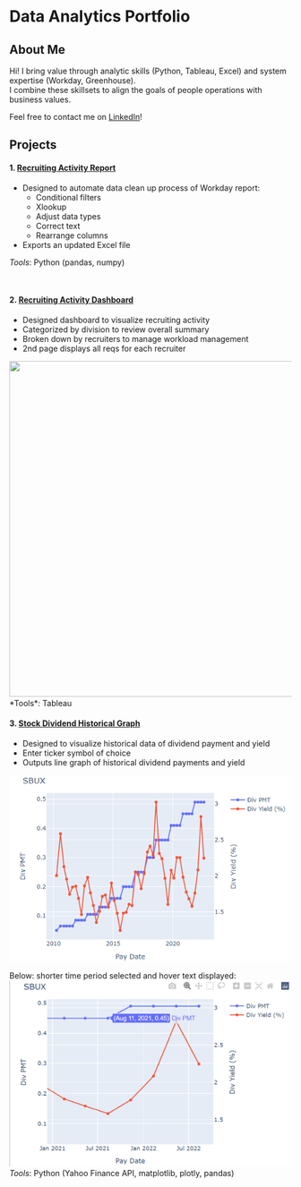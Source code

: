 # Data Analytics Portfolio  
  
## About Me  
Hi! I bring value through analytic skills (Python, Tableau, Excel) and system expertise (Workday, Greenhouse).  
I combine these skillsets to align the goals of people operations with business values.  
  
Feel free to contact me on [LinkedIn](https://www.linkedin.com/in/leoykim/)!  

## Projects
#### 1. [Recruiting Activity Report](https://github.com/leoykim/TA-Jobs-Summary-Workday-Cleanup)  
* Designed to automate data clean up process of Workday report:
  * Conditional filters
  * Xlookup
  * Adjust data types
  * Correct text
  * Rearrange columns
* Exports an updated Excel file
  
*Tools*: Python (pandas, numpy)  
  
<br/>  
  
#### 2. [Recruiting Activity Dashboard](https://public.tableau.com/app/profile/leo7559/viz/RecruitingDashboard_16517993039310/Story1?publish=yes)  
* Designed dashboard to visualize recruiting activity
* Categorized by division to review overall summary
* Broken down by recruiters to manage workload management
* 2nd page displays all reqs for each recruiter
  
<img src="https://i.imgur.com/ggQTCdt.png" width="800" height="600">  
*Tools*: Tableau  
  
<br/>  

#### 3. [Stock Dividend Historical Graph](https://github.com/leoykim/yahoo-finance-dividend-analysis)   
* Designed to visualize historical data of dividend payment and yield
* Enter ticker symbol of choice
* Outputs line graph of historical dividend payments and yield 

![graph](graph-dividend-.png)
  
  
Below: shorter time period selected and hover text displayed:  
![graph](graph-dividend-zoom-and-hover.png)  
*Tools*: Python (Yahoo Finance API, matplotlib, plotly, pandas) 
  
